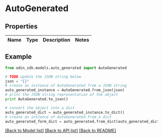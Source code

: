 # AutoGenerated


## Properties

Name | Type | Description | Notes
------------ | ------------- | ------------- | -------------

## Example

```python
from odin_sdk.models.auto_generated import AutoGenerated

# TODO update the JSON string below
json = "{}"
# create an instance of AutoGenerated from a JSON string
auto_generated_instance = AutoGenerated.from_json(json)
# print the JSON string representation of the object
print AutoGenerated.to_json()

# convert the object into a dict
auto_generated_dict = auto_generated_instance.to_dict()
# create an instance of AutoGenerated from a dict
auto_generated_form_dict = auto_generated.from_dict(auto_generated_dict)
```
[[Back to Model list]](../README.md#documentation-for-models) [[Back to API list]](../README.md#documentation-for-api-endpoints) [[Back to README]](../README.md)


